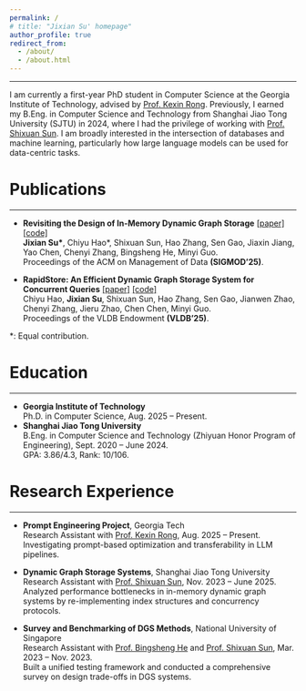 ```yaml
---
permalink: /
# title: "Jixian Su' homepage"
author_profile: true
redirect_from: 
  - /about/
  - /about.html
---
```


<!-- About
====== -->
---

I am currently a first-year PhD student in Computer Science at the Georgia Institute of Technology, advised by [Prof. Kexin Rong](https://kexinrong.github.io/). Previously, I earned my B.Eng. in Computer Science and Technology from Shanghai Jiao Tong University (SJTU) in 2024, where I had the privilege of working with [Prof. Shixuan Sun](https://shixuansun.github.io/). I am broadly interested in the intersection of databases and machine learning, particularly how large language models can be used for data-centric tasks.

Publications
======
---

* **Revisiting the Design of In-Memory Dynamic Graph Storage** [[paper]](https://dl.acm.org/doi/abs/10.1145/3709720) [[code]](https://github.com/SJTU-Liquid/DynamicGraphStorage) <br> **Jixian Su\***, Chiyu Hao\*, Shixuan Sun, Hao Zhang, Sen Gao, Jiaxin Jiang, Yao Chen, Chenyi Zhang, Bingsheng He, Minyi Guo. <br> Proceedings of the ACM on Management of Data **(SIGMOD’25)**.

* **RapidStore: An Efficient Dynamic Graph Storage System for Concurrent Queries** [[paper]](https://arxiv.org/abs/2507.00839) [[code]](https://github.com/SJTU-Liquid/RapidStore) <br> Chiyu Hao, **Jixian Su**, Shixuan Sun, Hao Zhang, Sen Gao, Jianwen Zhao, Chenyi Zhang, Jieru Zhao, Chen Chen, Minyi Guo. <br> Proceedings of the VLDB Endowment **(VLDB’25)**.

*: Equal contribution.


Education
======
---
* **Georgia Institute of Technology** <br> Ph.D. in Computer Science, Aug. 2025 – Present.
* **Shanghai Jiao Tong University** <br> B.Eng. in Computer Science and Technology (Zhiyuan Honor Program of Engineering), Sept. 2020 – June 2024. <br> GPA: 3.86/4.3, Rank: 10/106.

Research Experience
======
---
* **Prompt Engineering Project**, Georgia Tech <br>
  Research Assistant with [Prof. Kexin Rong](https://kexinrong.github.io/), Aug. 2025 – Present. <br>
  Investigating prompt-based optimization and transferability in LLM pipelines.

* **Dynamic Graph Storage Systems**, Shanghai Jiao Tong University <br>
  Research Assistant with [Prof. Shixuan Sun](https://shixuansun.github.io/), Nov. 2023 – June 2025. <br>
  Analyzed performance bottlenecks in in-memory dynamic graph systems by re-implementing index structures and concurrency protocols.

* **Survey and Benchmarking of DGS Methods**, National University of Singapore <br>
  Research Assistant with [Prof. Bingsheng He](https://www.comp.nus.edu.sg/~hebs/) and [Prof. Shixuan Sun](https://shixuansun.github.io/), Mar. 2023 – Nov. 2023. <br>
  Built a unified testing framework and conducted a comprehensive survey on design trade-offs in DGS systems.